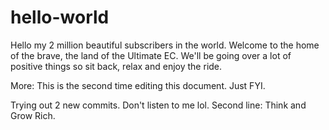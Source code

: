 # hello-world
Hello my 2 million beautiful subscribers in the world. Welcome to the home of the brave, the land of the Ultimate EC. We'll be going over a lot of positive things so sit back, relax and enjoy the ride.

More:
This is the second time editing this document. Just FYI.

Trying out 2 new commits. Don't listen to me lol.
Second line: Think and Grow Rich. 
